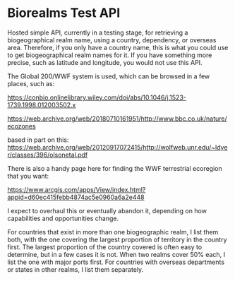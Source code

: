 # Biorealms Test API

Hosted simple API, currently in a testing stage, for retrieving a biogeographical realm name, using a country, dependency, or overseas area. Therefore, if you only have a country name, this is what you could use to get biogeographical realm names for it. If you have something more precise, such as latitude and longitude, you would not use this API.

The Global 200/WWF system is used, which can be browsed in a few places, such as:

https://conbio.onlinelibrary.wiley.com/doi/abs/10.1046/j.1523-1739.1998.012003502.x

https://web.archive.org/web/20180710161951/http://www.bbc.co.uk/nature/ecozones


based in part on this: https://web.archive.org/web/20120917072415/http://wolfweb.unr.edu/~ldyer/classes/396/olsonetal.pdf


There is also a handy page here for finding the WWF terrestrial ecoregion that you want: 

https://www.arcgis.com/apps/View/index.html?appid=d60ec415febb4874ac5e0960a6a2e448

I expect to overhaul this or eventually abandon it, depending on how capabilities and opportunities change.

For countries that exist in more than one biogeographic realm, I list them both, with the one covering the largest proportion of territory in the country first. The largest proportion of the country covered is often easy to determine, but in a few cases it is not. When two realms cover 50% each, I list the one with major ports first. For countries with overseas departments or states in other realms, I list them separately.
